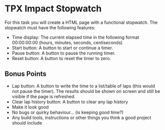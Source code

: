 # TPX Impact Stopwatch
For this task you will create a HTML page with a functional stopwatch. The stopwatch must have the following features:

* Time display: The current elapsed time in the following format 00:00:00:00 (hours, minutes, seconds, centiseconds)
* Start button: A button to start or continue a timer.
* Pause button: A button to pause the running timer.
* Reset button: A button to reset the timer to zero.

## Bonus Points 

* Lap button: A button to write the time to a list/table of laps (this would not pause the timer). The results should be shown on screen and still be visible if the page is refreshed.
* Clear lap history button: A button to clear any lap history
* Make it look good
* No bugs or quirky behaviour... (is keeping good time?)
* Any build tools, instructions or other things you think a good project should include
